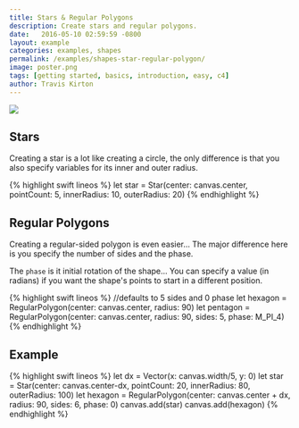 ```yaml
---
title: Stars & Regular Polygons
description: Create stars and regular polygons.
date:   2016-05-10 02:59:59 -0800
layout: example
categories: examples, shapes
permalink: /examples/shapes-star-regular-polygon/
image: poster.png
tags: [getting started, basics, introduction, easy, c4]
author: Travis Kirton
---
```

![](star-regular-polygon.png)

## Stars
Creating a star is a lot like creating a circle, the only difference is that you also specify variables for its inner and outer radius.

{% highlight swift lineos %}
let star = Star(center: canvas.center, pointCount: 5, innerRadius: 10, outerRadius: 20)
{% endhighlight %}

## Regular Polygons
Creating a regular-sided polygon is even easier... The major difference here is you specify the number of sides and the phase. 

The `phase` is it initial rotation of the shape... You can specify a value (in radians) if you want the shape's points to start in a different position.

{% highlight swift lineos %}
//defaults to 5 sides and 0 phase
let hexagon = RegularPolygon(center: canvas.center, radius: 90)
let pentagon = RegularPolygon(center: canvas.center, radius: 90, sides: 5, phase: M_PI_4)
{% endhighlight %}

## Example
{% highlight swift lineos %}
let dx = Vector(x: canvas.width/5, y: 0)
let star = Star(center: canvas.center-dx, pointCount: 20, innerRadius: 80, outerRadius: 100)
let hexagon = RegularPolygon(center: canvas.center + dx, radius: 90, sides: 6, phase: 0)
canvas.add(star)
canvas.add(hexagon)
{% endhighlight %}
